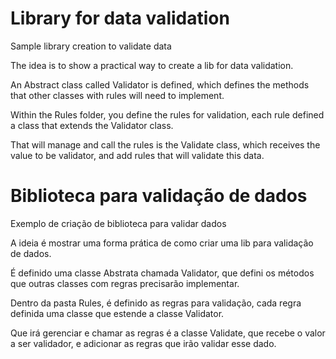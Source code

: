 # Library for data validation

Sample library creation to validate data

The idea is to show a practical way to create a lib for data validation.

An Abstract class called Validator is defined, which defines the methods that other classes with rules will need to implement.

Within the Rules folder, you define the rules for validation, each rule defined a class that extends the Validator class.

That will manage and call the rules is the Validate class, which receives the value to be validator, and add rules that will validate this data.

# Biblioteca para validação de dados

Exemplo de criação de biblioteca para validar dados

A ideia é mostrar uma forma prática de como criar uma lib para validação de dados.

É definido uma classe Abstrata chamada Validator, que defini os métodos que outras classes com regras precisarão implementar.

Dentro da pasta Rules, é definido as regras para validação, cada regra definida uma classe que estende a classe Validator.

Que irá gerenciar e chamar as regras é a classe Validate, que recebe o valor a ser validador, e adicionar as regras que irão validar esse dado.



